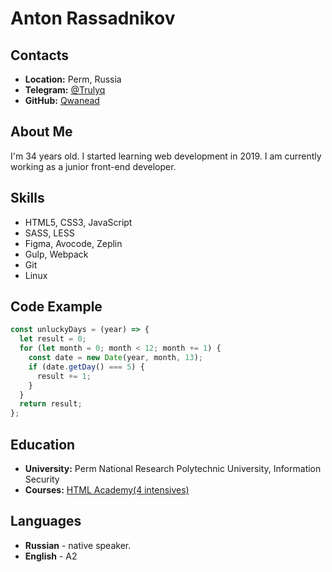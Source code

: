 # Anton Rassadnikov

## Contacts
- __Location:__ Perm, Russia
- __Telegram:__ [@Trulyq](https://t.me/Trulyq)
- __GitHub:__ [Qwanead](https://github.com/Qwanead)

## About Me
I'm 34 years old. I started learning web development in 2019. I am currently working as a junior front-end developer. 

## __Skills__
- HTML5, CSS3, JavaScript
- SASS, LESS
- Figma, Avocode, Zeplin
- Gulp, Webpack
- Git
- Linux

## Code Example
``` js
const unluckyDays = (year) => {
  let result = 0;
  for (let month = 0; month < 12; month += 1) {
    const date = new Date(year, month, 13);
    if (date.getDay() === 5) {
      result += 1;
    }
  }
  return result;
};
```

## Education
- __University:__ Perm National Research Polytechnic University, Information Security
- __Courses:__ [HTML Academy(4 intensives)](https://www.htmlacademy.ru)

## Languages
 - __Russian__ - native speaker.
- __English__ - A2
